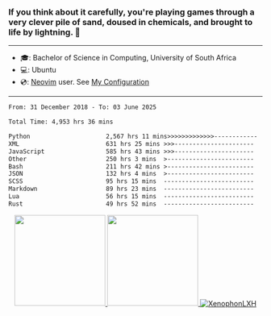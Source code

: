 ### If you think about it carefully, you're playing games through a very clever pile of sand, doused in chemicals, and brought to life by lightning.  👋

-------------------------------------------------------------------------------------------------------

- 🎓: Bachelor of Science in Computing, University of South Africa
- 💻: Ubuntu
- 💿: [Neovim](https://github.com/neovim/neovim) user. See [My Configuration](https://github.com/XenophonLXH/xenovim)

-------------------------------------------------------------------------------------------------------

<!--START_SECTION:waka-->

```txt
From: 31 December 2018 - To: 03 June 2025

Total Time: 4,953 hrs 36 mins

Python                     2,567 hrs 11 mins>>>>>>>>>>>>>------------   51.83 %
XML                        631 hrs 25 mins >>>----------------------   12.75 %
JavaScript                 585 hrs 43 mins >>>----------------------   11.83 %
Other                      250 hrs 3 mins  >------------------------   05.05 %
Bash                       211 hrs 42 mins >------------------------   04.27 %
JSON                       132 hrs 4 mins  >------------------------   02.67 %
SCSS                       95 hrs 15 mins  -------------------------   01.92 %
Markdown                   89 hrs 23 mins  -------------------------   01.80 %
Lua                        56 hrs 15 mins  -------------------------   01.14 %
Rust                       49 hrs 52 mins  -------------------------   01.01 %
```

<!--END_SECTION:waka-->


<p align="center">
    <a href="https://github.com/XenophonLXH">
        <img height="180em" src="https://github-readme-stats-eight-theta.vercel.app/api?username=XenophonLXH&show_icons=true&theme=algolia&include_all_commits=true&count_private=true"/>
        <img height="180em" src="https://github-readme-stats-eight-theta.vercel.app/api/top-langs/?username=XenophonLXH&layout=compact&langs_count=8&theme=algolia"/>
        <img align="center" src="https://github-readme-streak-stats.herokuapp.com/?user=XenophonLXH&theme=algolia" alt="XenophonLXH" />
    </a>
</p>
